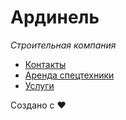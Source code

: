 # Ардинель

_Строительная компания_

- [Контакты](https://iserejatoje.github.io/ardinel/contacts.html)
- [Аренда спецтехники](https://iserejatoje.github.io/ardinel/rent.html)
- [Услуги](https://iserejatoje.github.io/ardinel/services.html)

Создано с ❤